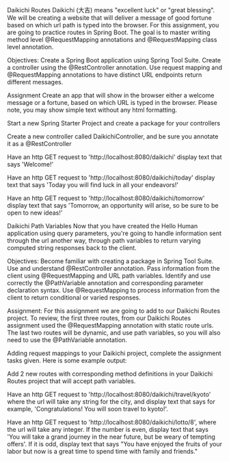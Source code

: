 Daikichi Routes
Daikichi (大吉) means "excellent luck" or "great blessing". We will be creating a website that will deliver a message of good fortune based on which url path is typed into the browser. For this assignment, you are going to practice routes in Spring Boot. The goal is to master writing method level @RequestMapping annotations and @RequestMapping class level annotation.

Objectives:
Create a Spring Boot application using Spring Tool Suite.
Create a controller using the @RestController annotation.
Use request mapping and @RequestMapping annotations to have distinct URL endpoints return different messages.

Assignment
Create an app that will show in the browser either a welcome message or a fortune, based on which URL is typed in the browser. Please note, you may show simple text without any html formatting.


Start a new Spring Starter Project and create a package for your controllers

Create a new controller called DaikichiController, and be sure you annotate it as a @RestController

Have an http GET request to 'http://localhost:8080/daikichi' display text that says 'Welcome!'

Have an http GET request to 'http://localhost:8080/daikichi/today' display text that says 'Today you will find luck in all your endeavors!'

Have an http GET request to 'http://localhost:8080/daikichi/tomorrow' display text that says 'Tomorrow, an opportunity will arise, so be sure to be open to new ideas!'

Daikichi Path Variables
Now that you have created the Hello Human application using query parameters, you're going to handle information sent through the url another way, through path variables to return varying computed string responses back to the client.

Objectives:
Become familiar with creating a package in Spring Tool Suite.
Use and understand @RestController annotation.
Pass information from the client using @RequestMapping and URL path variables.
Identify and use correctly the @PathVariable annotation and corresponding parameter declaration syntax.
Use @RequestMapping to process information from the client to return conditional or varied responses.

Assignment:
For this assignment we are going to add to our Daikichi Routes project. To review, the first three routes, from our Daikichi Routes assignment used the @RequestMapping annotation with static route urls. The last two routes will be dynamic, and use path variables, so you will also need to use the @PathVariable annotation.

Adding request mappings to your Daikichi project, complete the assignment tasks given. Here is some example output:


Add 2 new routes with corresponding method definitions in your Daikichi Routes project that will accept path variables.

Have an http GET request to 'http://localhost:8080/daikichi/travel/kyoto' where the url will take any string for the city, and display text that says for example, 'Congratulations! You will soon travel to kyoto!'.

Have an http GET request to 'http://localhost:8080/daikichi/lotto/8', where the url will take any integer. If the number is even, display text that says 'You will take a grand journey in the near future, but be weary of tempting offers'. If it is odd, display text that says "You have enjoyed the fruits of your labor but now is a great time to spend time with family and friends."
